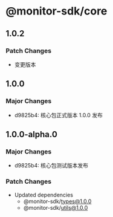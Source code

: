 # @monitor-sdk/core

## 1.0.2

### Patch Changes

-   变更版本

## 1.0.0

### Major Changes

-   d9825b4: 核心包正式版本 1.0.0 发布

## 1.0.0-alpha.0

### Major Changes

-   d9825b4: 核心包测试版本发布

### Patch Changes

-   Updated dependencies
    -   @monitor-sdk/types@1.0.0
    -   @monitor-sdk/utils@1.0.0
